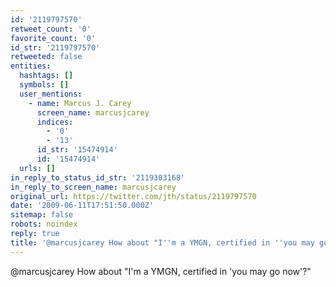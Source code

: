 ```yaml
---
id: '2119797570'
retweet_count: '0'
favorite_count: '0'
id_str: '2119797570'
retweeted: false
entities:
  hashtags: []
  symbols: []
  user_mentions:
    - name: Marcus J. Carey
      screen_name: marcusjcarey
      indices:
        - '0'
        - '13'
      id_str: '15474914'
      id: '15474914'
  urls: []
in_reply_to_status_id_str: '2119303168'
in_reply_to_screen_name: marcusjcarey
original_url: https://twitter.com/jth/status/2119797570
date: '2009-06-11T17:51:50.000Z'
sitemap: false
robots: noindex
reply: true
title: '@marcusjcarey How about "I''m a YMGN, certified in ''you may go now''?"'
---
```


@marcusjcarey How about "I'm a YMGN, certified in 'you may go now'?"